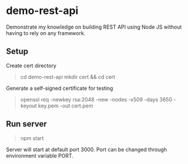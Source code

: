 # demo-rest-api
Demonstrate my knowledge on building REST API using Node JS without having to rely on any framework.

## Setup
Create cert directory
> cd demo-rest-api
> mkdir cert && cd cert

Generate a self-signed certificate for testing
> openssl req -newkey rsa:2048 -new -nodes -x509 -days 3650 -keyout key.pem -out cert.pem


## Run server
> npm start

Server will start at default port 3000. Port can be changed through environment variable PORT.
